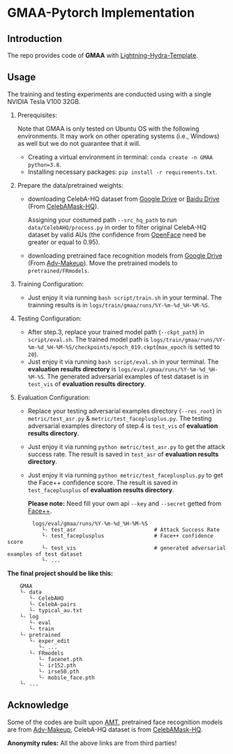 # GMAA-Pytorch Implementation

## Introduction

The repo provides code of **GMAA** with [Lightning-Hydra-Template](https://github.com/ashleve/lightning-hydra-template).

## Usage

The training and testing experiments are conducted using with a single NVIDIA Tesla V100 32GB.

1. Prerequisites:

   Note that GMAA is only tested on Ubuntu OS with the following environments. It may work on other operating systems (i.e., Windows) as well but we do not guarantee that it will.
    + Creating a virtual environment in terminal: `conda create -n GMAA python=3.8`.
    + Installing necessary packages: `pip install -r requirements.txt`.

2. Prepare the data/pretrained weights:

    + downloading CelebA-HQ dataset from [Google Drive](https://drive.google.com/open?id=1badu11NqxGf6qM3PTTooQDJvQbejgbTv) or [Baidu Drive](https://pan.baidu.com/s/1wN1E-B1bJ7mE1mrn9loj5g) (From [CelebAMask-HQ](https://github.com/switchablenorms/CelebAMask-HQ)).

      Assigning your costumed path `--src_hq_path` to run `data/CelebAHQ/process.py` in order to filter original CelebA-HQ dataset by valid AUs (the confidence from [OpenFace](https://github.com/TadasBaltrusaitis/OpenFace) need be greater or equal to 0.95).

    + downloading pretrained face recognition models from [Google Drive](https://drive.google.com/drive/folders/1G_2R_7XQhzzMQdEhph0ZI7dV4sGYjjzu?usp=sharing) (From [Adv-Makeup](https://github.com/TencentYoutuResearch/Adv-Makeup)).
      Move the pretrained models to `pretrained/FRmodels`.

3. Training Configuration:

    + Just enjoy it via running `bash script/train.sh` in your terminal. The trainning results is in `logs/train/gmaa/runs/%Y-%m-%d_%H-%M-%S`.

4. Testing Configuration: 

    + After step.3, replace your trained model path (`--ckpt_path`) in `script/eval.sh`. The trained model path is `logs/train/gmaa/runs/%Y-%m-%d_%H-%M-%S/checkpoints/epoch_019.ckpt`(`max_epoch` is setted to `20`).
    + Just enjoy it via running `bash script/eval.sh` in your terminal. The **evaluation results directory** is `logs/eval/gmaa/runs/%Y-%m-%d_%H-%M-%S`. The generated adversarial examples of test dataset is in `test_vis` of  **evaluation results directory**.

5. Evaluation Configuration:

    + Replace your testing adversarial examples directory (`--res_root`) in `metric/test_asr.py` & `metric/test_faceplusplus.py`. The testing adversarial examples directory of step.4 is `test_vis` of  **evaluation results directory**.
    
    + Just enjoy it via running `python metric/test_asr.py` to get the attack success rate. The result is saved in `test_asr` of  **evaluation results directory**.
    
    + Just enjoy it via running `python metric/test_faceplusplus.py` to get the Face++ confidence score. The result is saved in `test_faceplusplus` of  **evaluation results directory**. 
    
      **Please note:** Need fill your own api `--key` and `--secret` getted from [Face++](https://www.faceplusplus.com.cn/).
```shell
        logs/eval/gmaa/runs/%Y-%m-%d_%H-%M-%S
           └- test_asr                         # Attack Success Rate
           └- test_faceplusplus                # Face++ confidence score
           └- test_vis                         # generated adversarial examples of test dataset
           └- ...
```

**The final project should be like this:**


```shell
    GMAA
    └- data
       └- CelebAHQ
       └- CelebA-pairs
       └- typical_au.txt
    └- log
       └- eval
       └- train
    └- pretrained
       └- exper_edit
          └- ...
       └- FRmodels
          └- facenet.pth
          └- ir152.pth
          └- irse50.pth
          └- mobile_face.pth
    └- ...
```

## Acknowledge

Some of the codes are built upon [AMT](https://github.com/CGCL-codes/AMT-GAN), pretrained face recognition models are from [Adv-Makeup](https://github.com/TencentYoutuResearch/Adv-Makeup), CelebA-HQ dataset is from [CelebAMask-HQ](https://github.com/switchablenorms/CelebAMask-HQ).

**Anonymity rules:** All the above links are from third parties!